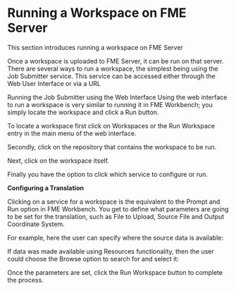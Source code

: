 # Running a Workspace on FME Server

This section introduces running a workspace on FME Server

Once a workspace is uploaded to FME Server, it can be run on that server. There are several ways to run a workspace, the simplest being using the Job Submitter service.
This service can be accessed either through the Web User Interface or via a URL

Running the Job Submitter using the Web Interface Using the web interface to run a workspace is very similar to running it in FME Workbench; you simply locate the workspace and click a Run button.

To locate a workspace first click on Workspaces or the Run Workspace entry in the main menu of the web interface.

Secondly, click on the repository that contains the workspace to be run.

Next, click on the workspace itself.

Finally you have the option to click which service to configure or run.

**Configuring a Translation**

Clicking on a service for a workspace is the equivalent to the Prompt and Run option in FME Workbench. You get to define what parameters are going to be set for the translation, such as File to Upload, Source File and Output Coordinate System.

For example, here the user can specify where the source data is available:

If data was made available using Resources functionality, then the user could choose the Browse option to search for and select it:

Once the parameters are set, click the Run Workspace button to complete the process.